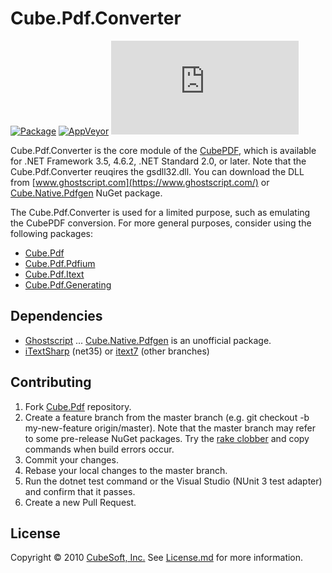Cube.Pdf.Converter
====

[![Package](https://badgen.net/nuget/v/cube.pdf.converter)](https://www.nuget.org/packages/cube.pdf.converter/)
[![AppVeyor](https://badgen.net/appveyor/ci/clown/cube-pdf)](https://ci.appveyor.com/project/clown/cube-pdf)
[![Codecov](https://badgen.net/codecov/c/github/cube-soft/cube.pdf)](https://codecov.io/gh/cube-soft/cube.pdf)

Cube.Pdf.Converter is the core module of the [CubePDF](https://www.cube-soft.com/cubepdf/), which is available for .NET Framework 3.5, 4.6.2, .NET Standard 2.0, or later. Note that the Cube.Pdf.Converter reuqires the gsdll32.dll. You can download the DLL from [www.ghostscript.com](https://www.ghostscript.com/) or [Cube.Native.Pdfgen](https://www.nuget.org/packages/Cube.Native.Pdfgen) NuGet package.

The Cube.Pdf.Converter is used for a limited purpose, such as emulating the CubePDF conversion. For more general purposes, consider using the following packages:

* [Cube.Pdf](https://www.nuget.org/packages/Cube.Pdf/)
* [Cube.Pdf.Pdfium](https://www.nuget.org/packages/Cube.Pdf.Pdfium/)
* [Cube.Pdf.Itext](https://www.nuget.org/packages/Cube.Pdf.Itext/)
* [Cube.Pdf.Generating](https://www.nuget.org/packages/Cube.Pdf.Generating/)

## Dependencies

* [Ghostscript](https://www.ghostscript.com/) ... [Cube.Native.Pdfgen](https://www.nuget.org/packages/Cube.Native.Pdfgen) is an unofficial package.
* [iTextSharp](https://www.nuget.org/packages/iTextSharp/) (net35) or [itext7](https://www.nuget.org/packages/itext7/) (other branches)

## Contributing

1. Fork [Cube.Pdf](https://github.com/cube-soft/cube.pdf/fork) repository.
2. Create a feature branch from the master branch (e.g. git checkout -b my-new-feature origin/master). Note that the master branch may refer to some pre-release NuGet packages. Try the [rake clobber](https://github.com/cube-soft/cube.pdf/blob/master/Rakefile) and copy commands when build errors occur.
3. Commit your changes.
4. Rebase your local changes to the master branch.
5. Run the dotnet test command or the Visual Studio (NUnit 3 test adapter) and confirm that it passes.
6. Create a new Pull Request.

## License
 
Copyright © 2010 [CubeSoft, Inc.](https://www.cube-soft.com/)
See [License.md](https://github.com/cube-soft/cube.pdf/blob/master/License.md) for more information.
